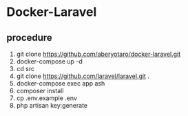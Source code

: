 # Docker-Laravel

## procedure
1. git clone https://github.com/aberyotaro/docker-laravel.git
1. docker-compose up -d
1. cd src
1. git clone https://github.com/laravel/laravel.git .
1. docker-compose exec app ash
1. composer install
1. cp .env.example .env
1. php artisan key:generate
